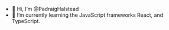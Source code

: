 - 👋 Hi, I’m @PadraigHalstead
- 🌱 I’m currently learning the JavaScript frameworks React, and TypeScript.

<!---
PadraigHalstead/PadraigHalstead is a ✨ special ✨ repository because its `README.md` (this file) appears on your GitHub profile.
You can click the Preview link to take a look at your changes.
--->
